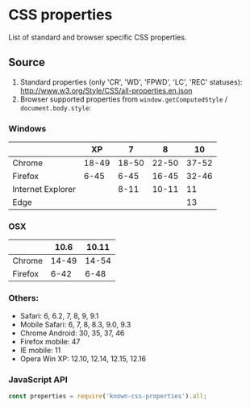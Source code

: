 # CSS properties

List of standard and browser specific CSS properties.

## Source

1. Standard properties (only 'CR', 'WD', 'FPWD', 'LC', 'REC' statuses): http://www.w3.org/Style/CSS/all-properties.en.json 
2. Browser supported properties from `window.getComputedStyle` / `document.body.style`:

 ### Windows
 |                   | XP     | 7      | 8      | 10     |
 | ----------------- | ------ | ------ | ------ | ------ |
 | Chrome            | 18-49  | 18-50  | 22-50  | 37-52  |
 | Firefox           | 6-45   | 6-45   | 16-45  | 32-46  |
 | Internet Explorer |        | 8-11   | 10-11  | 11     |
 | Edge              |        |        |        | 13     |

 ### OSX
 |                   | 10.6  | 10.11  |
 | ----------------- | ----- | ------ |
 | Chrome            | 14-49 | 14-54  |
 | Firefox           | 6-42  | 6-48   |

 ### Others:

 - Safari: 6, 6.2, 7, 8, 9, 9.1
 - Mobile Safari: 6, 7, 8, 8.3, 9.0, 9.3
 - Chrome Android: 30, 35, 37, 46
 - Firefox mobile: 47
 - IE mobile: 11
 - Opera Win XP: 12.10, 12.14, 12.15, 12.16

### JavaScript API

```js
const properties = require('known-css-properties').all;
```
